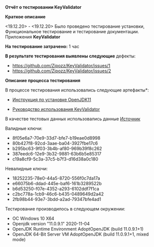 **Отчёт о тестировании KeyValidator**

**Краткое описание**

<19.12.20> - <19.12.20> Было проведено тестирование установки, Функциональное тестирование и тестирование документации. Приложения **KeyValidator**

**На тестирование затрачено:** 1 час

**В результате тестирования выявлены следующие** дефекты:

- https://github.com/Zipozz/KeyValidator/issues/1
- https://github.com/Zipozz/KeyValidator/issues/2

**Описание процесса тестирования**

В процессе тестирования использовались следующие артефакты*:

- [Инструкция по установке OpenJDK11](https://github.com/netology-code/javaqa-homeworks/blob/master/intro/openjdk11-manual.md)

- [Руководство использования KeyValidator](https://github.com/netology-code/javaqa-homeworks/blob/master/intro/user-manual.md)

В качестве тестовых данных использовались данные [Источник](https://github.com/netology-code/javaqa-homeworks/blob/master/intro/user-manual.md) 

Валидные ключи:

- 8f05e6a7-70e9-33d7-bfe7-b19eae0d8998
- 80b427f8-92cd-3aae-ba04-3927fbe17c6
- b295bc63-9f03-3b4b-af80-969b39f8c262
- 387eedc6-12e9-3b32-9881-63b6b5e85317
- c19a8cf9-5c3a-37c5-b7f3-d16d38a0c180

Невалидные ключи:

- 18252235-78e0-44a5-8720-556f0c7da17a
- e66075b6-ddad-445e-baf6-161b3289522b
- b6d53250-f07e-4352-a293-6102ddf7f1ca
- c2bc778a-1cb9-46c6-b435-0489649d2a42
- 2fb98b44-93e7-3bdd-a2ad-79347bfe4ad1


Тестирование производилось в следующем окружении:

- ОС Windows 10 X64
- Openjdk version "11.0.9.1" 2020-11-04
- OpenJDK Runtime Environment AdoptOpenJDK (build 11.0.9.1+1)
- OpenJDK 64-Bit Server VM AdoptOpenJDK (build 11.0.9.1+1, mixed mode)
